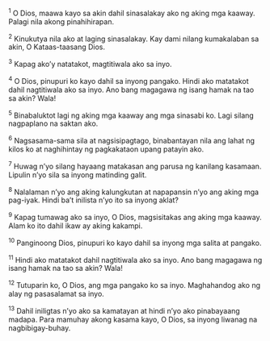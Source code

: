 <sup>1</sup>
O Dios, maawa kayo sa akin dahil sinasalakay ako ng aking mga kaaway. Palagi nila akong pinahihirapan. 

<sup>2</sup>
Kinukutya nila ako at laging sinasalakay. Kay dami nilang kumakalaban sa akin, O Kataas-taasang Dios. 

<sup>3</sup>
Kapag akoʼy natatakot, magtitiwala ako sa inyo. 

<sup>4</sup>
O Dios, pinupuri ko kayo dahil sa inyong pangako. Hindi ako matatakot dahil nagtitiwala ako sa inyo. Ano bang magagawa ng isang hamak na tao sa akin? Wala! 

<sup>5</sup>
Binabaluktot lagi ng aking mga kaaway ang mga sinasabi ko. Lagi silang nagpaplano na saktan ako. 

<sup>6</sup>
Nagsasama-sama sila at nagsisipagtago, binabantayan nila ang lahat ng kilos ko at naghihintay ng pagkakataon upang patayin ako. 

<sup>7</sup>
Huwag nʼyo silang hayaang matakasan ang parusa ng kanilang kasamaan. Lipulin nʼyo sila sa inyong matinding galit. 

<sup>8</sup>
Nalalaman nʼyo ang aking kalungkutan at napapansin nʼyo ang aking mga pag-iyak. Hindi baʼt inilista nʼyo ito sa inyong aklat? 

<sup>9</sup>
Kapag tumawag ako sa inyo, O Dios, magsisitakas ang aking mga kaaway. Alam ko ito dahil ikaw ay aking kakampi. 

<sup>10</sup>
Panginoong Dios, pinupuri ko kayo dahil sa inyong mga salita at pangako. 

<sup>11</sup>
Hindi ako matatakot dahil nagtitiwala ako sa inyo. Ano bang magagawa ng isang hamak na tao sa akin? Wala! 

<sup>12</sup>
Tutuparin ko, O Dios, ang mga pangako ko sa inyo. Maghahandog ako ng alay ng pasasalamat sa inyo. 

<sup>13</sup>
Dahil iniligtas nʼyo ako sa kamatayan at hindi nʼyo ako pinabayaang madapa. Para mamuhay akong kasama kayo, O Dios, sa inyong liwanag na nagbibigay-buhay.